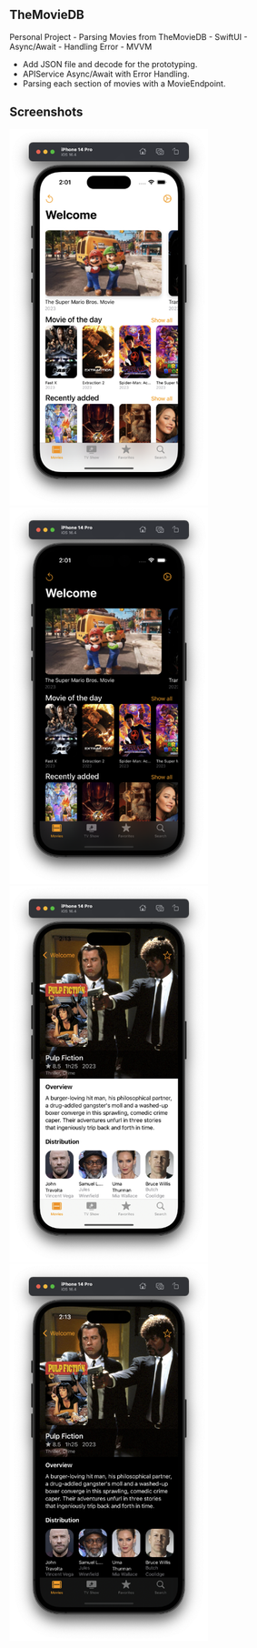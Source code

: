 ## TheMovieDB
Personal Project - Parsing Movies from TheMovieDB - SwiftUI - Async/Await - Handling Error - MVVM 

- Add JSON file and decode for the prototyping.
- APIService Async/Await with Error Handling.
- Parsing each section of movies with a MovieEndpoint.

## Screenshots

<div>
  <img src="Screenshots/screen-1.png" width="350">
  <img src="Screenshots/screen-2.png" width="350">
  <img src="Screenshots/screen-3.png" width="350">
  <img src="Screenshots/screen-4.png" width="350">
</div>
